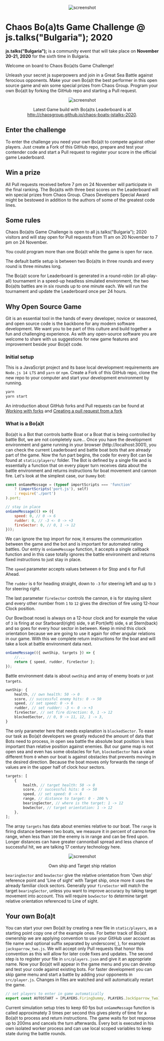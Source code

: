 <div align="center">

![screenshot](static/docs/chaos_logo.png)

</div>

# Chaos Bo(a)ts Game Challenge @ js.talks("Bulgaria"); 2020

**js.talks("Bulgaria");** is a community event that will take place on **November 20-21, 2020** for the sixth time in Bulgaria.

Welcome on board to Chaos Bo(a)ts Game Challenge!

Unleash your secret js superpowers and join in a Great Sea Battle against ferocious opponents. Make your own Bo(a)t the best performer in this open source game and win some special prizes from Chaos Group. Program your own Bo(a)t by forking the GitHub repo and starting a Pull request.

<div align="center">

![screenshot](static/docs/screenshot.png)

Latest Game build with Bo(a)ts Leaderboard is at http://chaosgroup.github.io/chaos-boats-jstalks-2020.

</div>

## Enter the challenge

To enter the challenge you need your own Bo(a)t to compete against other players. Just create a Fork of this GitHub repo, prepare and test your contender code and start a Pull request to register your score in the official game Leaderboard.

## Win a prize

All Pull requests received before 7 pm on 24 November will participate in the final ranking. The Bo(a)ts with three best scores on the Leaderboard will win special prizes from Chaos Group.
Chaos Developers Special Award might be bestowed in addition to the authors of some of the greatest code lines.

## Some rules

Chaos Bo(a)ts Game Challenge is open to all js.talks("Bulgaria"); 2020 visitors and will stay open for Pull requests from 11 am on 20 November to 7 pm on 24 November.

You could program more than one Bo(a)t while the game is open for race.

The default battle setup is between two Bo(a)ts in three rounds and every round is three minutes long.

The Bo(a)t score for Leaderboard is generated in a round-robin (or all-play-all) tournament in a speed-up headless simulated environment, the two Bo(a)ts battles are in six rounds up to one minute each. We will run the tournament and update the Leaderboard once per 24 hours.

## Why Open Source Game

Git is an essential tool in the hands of every developer, novice or seasoned, and open source code is the backbone for any modern software development. We want you to be part of this culture and build together a fun and challenging experience. As with any open-source software you are welcome to share with us suggestions for new game features and improvement beside your Bo(a)t code.

### Initial setup

This is a JavaScript project and its base local development requirements are `Node.js 14 LTS` and `yarn` or `npm`. Create a Fork of this GitHub repo, clone the new repo to your computer and start your development environment by running.

```bash
yarn
yarn start
```

An introduction about GitHub forks and Pull requests can be found at [Working with forks](https://docs.github.com/en/free-pro-team@latest/github/collaborating-with-issues-and-pull-requests/working-with-forks) and [Creating a pull request from a fork](https://docs.github.com/en/free-pro-team@latest/github/collaborating-with-issues-and-pull-requests/creating-a-pull-request-from-a-fork)

### What is a Bo(a)t

Bo(a)t is a Bot that controls battle Boat or a Boat that is being controlled by battle Bot, we are not completely sure... Once you have the development environment and game running in your browser (http://localhost:3001), you can check the current Leaderboard and battle boat bots that are already part of the game. Now the fun part begins, the code for every Bot can be found at `static/players/` folder. The Bot is defined by a single file and is essentially a function that on every player turn receives data about the battle environment and returns instructions for boat movement and cannon fire. Let's look at the simplest case, our `Dummy` bot:

```js
const onGameMessage = (typeof importScripts === 'function'
	? (importScripts('port.js'), self)
	: require('./port')
).port;

// stay in place
onGameMessage(() => ({
	speed: 0, // 0 -> 6
	rudder: 0, // -3 <- 0 -> +3
	fireSector: 0, // 0, 1 -> 12
}));
```

We can ignore the top import for now, it ensures the communication between the game and the bot and is important for automated rating battles. Our entry is `onGameMessage` function, it accepts a single callback function and in this case totally ignores the battle environment and returns fixed instructions to just stay in place.

The `speed` parameter accepts values between `0` for Stop and `6` for Full Ahead.

The `rudder` is `0` for heading straight, down to `-3` for steering left and up to `3` for steering right.

The last parameter `fireSector` controls the cannon, `0` is for staying silent and every other number from `1` to `12` gives the direction of fire using 12-hour Clock position.

Our Bow(boat nose) is always on a 12-hour clock and for example the value of `3` is firing at our Starboard(right) side, `9` at Port(left) side, `6` at Stern(back) and so goes for every hour sector in between. Keep in mind this clock orientation because we are going to use it again for other angular relations in our game. With this we complete return instructions for the boat and will take a look at battle environment data next.

```js
onGameMessage(({ ownShip, targets }) => {
	//...
	return { speed, rudder, fireSector };
});
```

Battle environment data is about `ownShip` and array of enemy boats or just `targets`.

```js
ownShip: {
    health, // own health: 50 -> 0
    score, // successful enemy hits: 0 -> 50
    speed, // set speed: 0 -> 6
    rudder, // set rudder: -3 <- 0 -> +3
    fireSector, // set fire direction: 0, 1 -> 12
    blockedSector, // 0, 9 -> 11, 12, 1 -> 3,
}
```

The only parameter here that needs explanation is `blockedSector`. To ease our task as Bo(a)t developers we greatly reduced the amount of data that Bots need to process, in open sea battle the absolute boat position is less important than relative position against enemies. But our game map is not open sea and even has some obstacles for fun, `blockedSector` has a value different from `0` when our boat is against obstacles that prevents moving in the desired direction. Because the boat moves only forwards the range of values are in the upper half of clock hour sectors.

```js
targets: [
	{
		health, // target health: 50 -> 0
		score, // successful hits: 0 -> 50
		speed, // set speed: 0 -> 6
		range, // distance to target: 0 - 200 %
		bearingSector, // where is the target: 1 -> 12
		bowSector, // target orientation: 1 -> 12
	},
];
```

The array `targets` has data about enemies relative to our boat. The `range` is firing distance between two boats, we measure it in percent of cannon fire range, when less than `100` the enemy is in range and can be fired upon. Longer distances can have greater cannonball spread and less chance of successful hit, we are talking 17 century technology here.

<div align="center">

![screenshot](static/docs/ship_orientation.png)

Own ship and Target ship relation

</div>

`bearingSector` and `bowSector` give the relative orientation from 'Own ship' reference point and 'Line of sight' with Target ship, once more it uses the already familiar clock sectors. Generally your `fireSector` will match the target `bearingSector`, unless you want to improve accuracy by taking target movement into account. This will require `bowSector` to determine target relative orientation referenced to Line of sight.

## Your own Bo(a)t

You can start your own Bo(a)t by creating a new file in `static/players`, as a starting point copy one of the example ones. For better track of Bo(a)t ownership we are applying convention to use your GitHub user account as file name and optional suffix separated by underscore(`_`), for example `jacksparrow_two.js`. We will accept only Pull requests that honor this convention as this will allow for later code fixes and updates. The second step is to register your file in `src/players.json` and give it an appropriate name. Now your Bo(a)t will appear in the game menu and you can develop and test your code against existing bots. For faster development you can skip game menu and start a battle by adding your opponents in `src/player.js`. Changes in files are watched and will automatically restart the game.

```js
// set players to enter in game automatically
export const AUTOSTART = [PLAYERS.FiringDummy, PLAYERS.JackSparrow_Two];
```

Current simulation setup tries to keep 60 fps but `onGameMessage` function is called approximately 3 times per second this gives plenty of time for a Bo(a)t to process and return instructions. The game waits for bot response up to 200ms and cancels the turn afterwards. Every bot is executed in his own isolated worker process and can use local scoped variables to keep state during the battle rounds.
